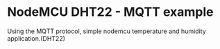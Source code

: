 # NodeMCU DHT22 - MQTT example 
Using the MQTT protocol, simple nodemcu temperature and humidity application.(DHT22)
